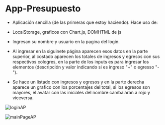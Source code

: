 # App-Presupuesto

- Aplicación sencilla (de las primeras que estoy haciendo). Hace uso de:
- LocalStorage, graficos con Chart.js, DOMHTML de js

- Ingresan su nombre y usuario en la pagina del login.
- Al ingresar en la siguinete página aparecen esos datos en la parte superior, al costado aparecen los totales de ingresos y egresos con sus respectivos cologres, en la parte de los inputs es para ingresar los elementos (descripción y valor indicando si es ingreso "+" o egresso "-"). 
- Se hace un listado con ingresos y egresos y en la parte derecha aparece un grafico con los porcentajes del total, si los egresos son mayores, el avatar con las iniciales del nombre cambaiaran a rojo y viceversa.

![loginAP](https://user-images.githubusercontent.com/79015284/167197825-677e10d9-ab7c-4162-880b-ac92fc6d76cb.png)

![mainPageAP](https://user-images.githubusercontent.com/79015284/167198048-01f048f0-566d-44e0-8614-1283e2e60da9.png)
